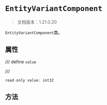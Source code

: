# `EntityVariantComponent`

> 文档版本：1.21.0.20

`EntityVariantComponent`类。

## 属性

/// define
`value`


///

```js
read-only value: int32
```


## 方法
